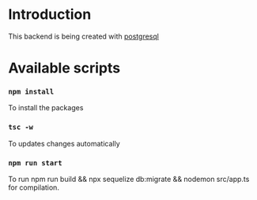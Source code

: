 # Introduction
This backend is being created with [postgresql](https://www.postgresql.org/) 


# Available scripts

### `npm install`
To install the packages

### `tsc -w`
To updates changes automatically

### `npm run start`
To run npm run build && npx sequelize db:migrate && nodemon src/app.ts for compilation.



